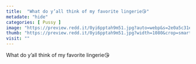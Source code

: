 ```yaml
---
title:  "What do y’all think of my favorite lingerie😘"
metadate: "hide"
categories: [ Pussy ]
image: "https://preview.redd.it/0yi6pptah9m51.jpg?auto=webp&s=2e0a5c31e3b8bab6b1a048d3f95c0503d381fd1a"
thumb: "https://preview.redd.it/0yi6pptah9m51.jpg?width=1080&crop=smart&auto=webp&s=5ded5109b38df35d05170ec5ac510b618613cc71"
visit: ""
---
```

What do y’all think of my favorite lingerie😘
